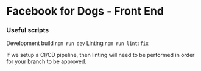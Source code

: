 # Facebook for Dogs - Front End

### Useful scripts
Development build `npm run dev`
Linting `npm run lint:fix`

If we setup a CI/CD pipeline, then linting will need to be performed in order for your branch to be approved.
